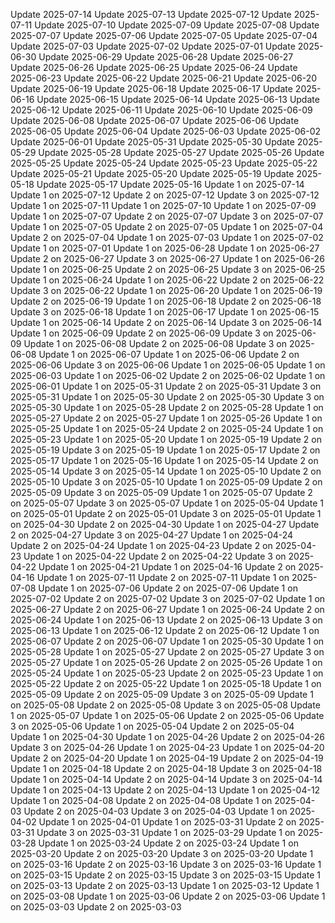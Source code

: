 Update 2025-07-14
Update 2025-07-13
Update 2025-07-12
Update 2025-07-11
Update 2025-07-10
Update 2025-07-09
Update 2025-07-08
Update 2025-07-07
Update 2025-07-06
Update 2025-07-05
Update 2025-07-04
Update 2025-07-03
Update 2025-07-02
Update 2025-07-01
Update 2025-06-30
Update 2025-06-29
Update 2025-06-28
Update 2025-06-27
Update 2025-06-26
Update 2025-06-25
Update 2025-06-24
Update 2025-06-23
Update 2025-06-22
Update 2025-06-21
Update 2025-06-20
Update 2025-06-19
Update 2025-06-18
Update 2025-06-17
Update 2025-06-16
Update 2025-06-15
Update 2025-06-14
Update 2025-06-13
Update 2025-06-12
Update 2025-06-11
Update 2025-06-10
Update 2025-06-09
Update 2025-06-08
Update 2025-06-07
Update 2025-06-06
Update 2025-06-05
Update 2025-06-04
Update 2025-06-03
Update 2025-06-02
Update 2025-06-01
Update 2025-05-31
Update 2025-05-30
Update 2025-05-29
Update 2025-05-28
Update 2025-05-27
Update 2025-05-26
Update 2025-05-25
Update 2025-05-24
Update 2025-05-23
Update 2025-05-22
Update 2025-05-21
Update 2025-05-20
Update 2025-05-19
Update 2025-05-18
Update 2025-05-17
Update 2025-05-16
Update 1 on 2025-07-14
Update 1 on 2025-07-12
Update 2 on 2025-07-12
Update 3 on 2025-07-12
Update 1 on 2025-07-11
Update 1 on 2025-07-10
Update 1 on 2025-07-09
Update 1 on 2025-07-07
Update 2 on 2025-07-07
Update 3 on 2025-07-07
Update 1 on 2025-07-05
Update 2 on 2025-07-05
Update 1 on 2025-07-04
Update 2 on 2025-07-04
Update 1 on 2025-07-03
Update 1 on 2025-07-02
Update 1 on 2025-07-01
Update 1 on 2025-06-28
Update 1 on 2025-06-27
Update 2 on 2025-06-27
Update 3 on 2025-06-27
Update 1 on 2025-06-26
Update 1 on 2025-06-25
Update 2 on 2025-06-25
Update 3 on 2025-06-25
Update 1 on 2025-06-24
Update 1 on 2025-06-22
Update 2 on 2025-06-22
Update 3 on 2025-06-22
Update 1 on 2025-06-20
Update 1 on 2025-06-19
Update 2 on 2025-06-19
Update 1 on 2025-06-18
Update 2 on 2025-06-18
Update 3 on 2025-06-18
Update 1 on 2025-06-17
Update 1 on 2025-06-15
Update 1 on 2025-06-14
Update 2 on 2025-06-14
Update 3 on 2025-06-14
Update 1 on 2025-06-09
Update 2 on 2025-06-09
Update 3 on 2025-06-09
Update 1 on 2025-06-08
Update 2 on 2025-06-08
Update 3 on 2025-06-08
Update 1 on 2025-06-07
Update 1 on 2025-06-06
Update 2 on 2025-06-06
Update 3 on 2025-06-06
Update 1 on 2025-06-05
Update 1 on 2025-06-03
Update 1 on 2025-06-02
Update 2 on 2025-06-02
Update 1 on 2025-06-01
Update 1 on 2025-05-31
Update 2 on 2025-05-31
Update 3 on 2025-05-31
Update 1 on 2025-05-30
Update 2 on 2025-05-30
Update 3 on 2025-05-30
Update 1 on 2025-05-28
Update 2 on 2025-05-28
Update 1 on 2025-05-27
Update 2 on 2025-05-27
Update 1 on 2025-05-26
Update 1 on 2025-05-25
Update 1 on 2025-05-24
Update 2 on 2025-05-24
Update 1 on 2025-05-23
Update 1 on 2025-05-20
Update 1 on 2025-05-19
Update 2 on 2025-05-19
Update 3 on 2025-05-19
Update 1 on 2025-05-17
Update 2 on 2025-05-17
Update 1 on 2025-05-16
Update 1 on 2025-05-14
Update 2 on 2025-05-14
Update 3 on 2025-05-14
Update 1 on 2025-05-10
Update 2 on 2025-05-10
Update 3 on 2025-05-10
Update 1 on 2025-05-09
Update 2 on 2025-05-09
Update 3 on 2025-05-09
Update 1 on 2025-05-07
Update 2 on 2025-05-07
Update 3 on 2025-05-07
Update 1 on 2025-05-04
Update 1 on 2025-05-01
Update 2 on 2025-05-01
Update 3 on 2025-05-01
Update 1 on 2025-04-30
Update 2 on 2025-04-30
Update 1 on 2025-04-27
Update 2 on 2025-04-27
Update 3 on 2025-04-27
Update 1 on 2025-04-24
Update 2 on 2025-04-24
Update 1 on 2025-04-23
Update 2 on 2025-04-23
Update 1 on 2025-04-22
Update 2 on 2025-04-22
Update 3 on 2025-04-22
Update 1 on 2025-04-21
Update 1 on 2025-04-16
Update 2 on 2025-04-16
Update 1 on 2025-07-11
Update 2 on 2025-07-11
Update 1 on 2025-07-08
Update 1 on 2025-07-06
Update 2 on 2025-07-06
Update 1 on 2025-07-02
Update 2 on 2025-07-02
Update 3 on 2025-07-02
Update 1 on 2025-06-27
Update 2 on 2025-06-27
Update 1 on 2025-06-24
Update 2 on 2025-06-24
Update 1 on 2025-06-13
Update 2 on 2025-06-13
Update 3 on 2025-06-13
Update 1 on 2025-06-12
Update 2 on 2025-06-12
Update 1 on 2025-06-07
Update 2 on 2025-06-07
Update 1 on 2025-05-30
Update 1 on 2025-05-28
Update 1 on 2025-05-27
Update 2 on 2025-05-27
Update 3 on 2025-05-27
Update 1 on 2025-05-26
Update 2 on 2025-05-26
Update 1 on 2025-05-24
Update 1 on 2025-05-23
Update 2 on 2025-05-23
Update 1 on 2025-05-22
Update 2 on 2025-05-22
Update 1 on 2025-05-18
Update 1 on 2025-05-09
Update 2 on 2025-05-09
Update 3 on 2025-05-09
Update 1 on 2025-05-08
Update 2 on 2025-05-08
Update 3 on 2025-05-08
Update 1 on 2025-05-07
Update 1 on 2025-05-06
Update 2 on 2025-05-06
Update 3 on 2025-05-06
Update 1 on 2025-05-04
Update 2 on 2025-05-04
Update 1 on 2025-04-30
Update 1 on 2025-04-26
Update 2 on 2025-04-26
Update 3 on 2025-04-26
Update 1 on 2025-04-23
Update 1 on 2025-04-20
Update 2 on 2025-04-20
Update 1 on 2025-04-19
Update 2 on 2025-04-19
Update 1 on 2025-04-18
Update 2 on 2025-04-18
Update 3 on 2025-04-18
Update 1 on 2025-04-14
Update 2 on 2025-04-14
Update 3 on 2025-04-14
Update 1 on 2025-04-13
Update 2 on 2025-04-13
Update 1 on 2025-04-12
Update 1 on 2025-04-08
Update 2 on 2025-04-08
Update 1 on 2025-04-03
Update 2 on 2025-04-03
Update 3 on 2025-04-03
Update 1 on 2025-04-02
Update 1 on 2025-04-01
Update 1 on 2025-03-31
Update 2 on 2025-03-31
Update 3 on 2025-03-31
Update 1 on 2025-03-29
Update 1 on 2025-03-28
Update 1 on 2025-03-24
Update 2 on 2025-03-24
Update 1 on 2025-03-20
Update 2 on 2025-03-20
Update 3 on 2025-03-20
Update 1 on 2025-03-16
Update 2 on 2025-03-16
Update 3 on 2025-03-16
Update 1 on 2025-03-15
Update 2 on 2025-03-15
Update 3 on 2025-03-15
Update 1 on 2025-03-13
Update 2 on 2025-03-13
Update 1 on 2025-03-12
Update 1 on 2025-03-08
Update 1 on 2025-03-06
Update 2 on 2025-03-06
Update 1 on 2025-03-03
Update 2 on 2025-03-03
